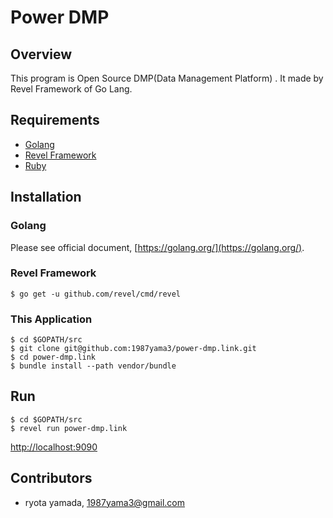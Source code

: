 # Power DMP
## Overview
This program is Open Source DMP(Data Management Platform) . It made by Revel Framework of Go Lang.

## Requirements
- [Golang](https://golang.org/)
- [Revel Framework](https://revel.github.io/)
- [Ruby](https://www.ruby-lang.org/)

## Installation
### Golang
Please see official document, [https://golang.org/](https://golang.org/).

### Revel Framework
```
$ go get -u github.com/revel/cmd/revel
```

### This Application
```
$ cd $GOPATH/src
$ git clone git@github.com:1987yama3/power-dmp.link.git
$ cd power-dmp.link
$ bundle install --path vendor/bundle
```

## Run
```
$ cd $GOPATH/src
$ revel run power-dmp.link
```

[http://localhost:9090](http://localhost:9090)

## Contributors
- ryota yamada, 1987yama3@gmail.com




